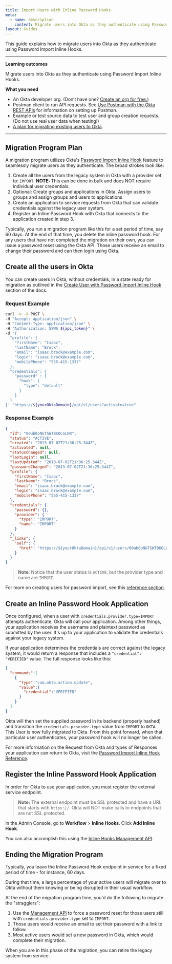 ```yaml
---
title: Import Users with Inline Password Hooks
meta:
  - name: description
    content: Migrate users into Okta as they authenticate using Password Import Inline Hooks
layout: Guides
---
```


This guide explains how to migrate users into Okta as they authenticate using Password Import Inline Hooks.

---

**Learning outcomes**

Migrate users into Okta as they authenticate using Password Import Inline Hooks.

**What you need**

* An Okta developer org. (Don’t have one? [Create an org for free.](https://developer.okta.com/signup))
* Postman client to run API requests. See [Use Postman with the Okta REST APIs](https://developer.okta.com/code/rest/) for information on setting up Postman.
* Example or test source data to test user and group creation requests. (Do not use real user data when testing!)
* [A plan for migrating existing users to Okta](/docs/guides/migrate-to-okta-prerequisites/).

---

## Migration Program Plan

A migration program utilizes Okta's [Password Import Inline Hook](/docs/reference/password-hook/) feature to seamlessly migrate users as they authenticate. The broad strokes look like:

1. Create all the users from the legacy system in Okta with a provider set to: `IMPORT`. **NOTE:** This can be done in bulk and does NOT require individual user credentials.
2. Optional: Create groups and applications in Okta. Assign users to groups and assign groups and users to applications
3. Create an application to service requests from Okta that can validate credentials against the legacy user system.
4. Register an Inline Password Hook with Okta that connects to the application created in step 3.

Typically, you run a migration program like this for a set period of time, say 60 days. At the end of that time, you delete the inline password hook. For any users that have not completed the migration on their own, you can issue a password reset using the Okta API. Those users receive an email to change their password and can then login using Okta.

## Create all the users in Okta

You can create users in Okta, without credentials, in a state ready for migration as outlined in the [Create User with Password Import Inline Hook](/docs/reference/api/users/#create-user-with-password-import-inline-hook) section of the docs.

### Request Example

```bash
curl -v -X POST \
-H "Accept: application/json" \
-H "Content-Type: application/json" \
-H "Authorization: SSWS ${api_token}" \
-d '{
  "profile": {
    "firstName": "Isaac",
    "lastName": "Brock",
    "email": "isaac.brock@example.com",
    "login": "isaac.brock@example.com",
    "mobilePhone": "555-415-1337"
  },
  "credentials": {
    "password" : {
      "hook": {
        "type": "default"
      }
    }
  }
}' "https://${yourOktaDomain}/api/v1/users?activate=true"
```

### Response Example

```json
{
  "id": "00ub0oNGTSWTBKOLGLNR",
  "status": "ACTIVE",
  "created": "2013-07-02T21:36:25.344Z",
  "activated": null,
  "statusChanged": null,
  "lastLogin": null,
  "lastUpdated": "2013-07-02T21:36:25.344Z",
  "passwordChanged": "2013-07-02T21:36:25.344Z",
  "profile": {
    "firstName": "Isaac",
    "lastName": "Brock",
    "email": "isaac.brock@example.com",
    "login": "isaac.brock@example.com",
    "mobilePhone": "555-415-1337"
  },
  "credentials": {
    "password": {},
    "provider": {
      "type": "IMPORT",
      "name": "IMPORT"
    }
  },
  "_links": {
    "self": {
      "href": "https://${yourOktaDomain}/api/v1/users/00ub0oNGTSWTBKOLGLNR"
    }
  }
}
```

> **Note**: Notice that the user status is `ACTIVE`, but the provider type and name are `IMPORT`.

For more on creating users for password import, see this [reference section](/docs/reference/api/users/#create-user-with-password-import-inline-hook).

## Create an Inline Password Hook Application

Once configured, when a user with `credentials.provider.type=IMPORT` attempts authenticate, Okta will call _your_ application. Among other things, your application receives the username and plaintext password as submitted by the user. It's up to your application to validate the credentials against your legacy system.

If your application determines the credentials are correct against the legacy system, it would return a response that includes a `"credential": "VERIFIED"` value. The full response looks like this:

```json
{
  "commands":[
    {
      "type":"com.okta.action.update",
      "value":{
        "credential":"VERIFIED"
      }
    }
  ]
}
```

Okta will then set the supplied password in its backend (properly hashed) and transition the `credentials.provider.type` value from `IMPORT` to `OKTA`. This User is now fully migrated to Okta. From this point forward, when that particular user authenticates, your password hook will no longer be called.

For more information on the Request from Okta and types of Responses your application can return to Okta, visit the [Password Import Inline Hook Reference](/docs/reference/password-hook/).

## Register the Inline Password Hook Application

In order for Okta to use your application, you must register the external service endpoint.

> **Note:** The external endpoint must be SSL protected and have a URL that starts with `https://`. Okta will NOT make calls to endpoints that are not SSL protected.

In the Admin Console, go to **Workflow** > **Inline Hooks**. Click **Add Inline Hook**.

You can also accomplish this using the [Inline Hooks Management API](/docs/reference/api/inline-hooks/).

## Ending the Migration Program

Typically, you leave the Inline Password Hook endpoint in service for a fixed period of time - for instance, 60 days.

During that time, a large percentage of your active users will migrate over to Okta without them knowing or being disrupted in their usual workflow.

At the end of the migration program time, you'd do the following to migrate the "stragglers":

1. Use the [Management API](/docs/reference/api/users/#reset-password) to force a password reset for those users still with `credentials.provider.type` set to `IMPORT`.
2. Those users would receive an email to set their password with a link to follow.
3. Most active users would set a new password in Okta, which would complete their migration.

When you are in this phase of the migration, you can retire the legacy system from service.